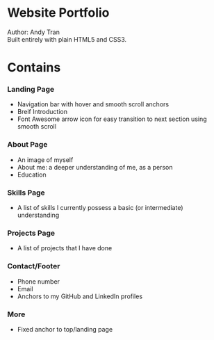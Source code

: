 # Website Portfolio
Author: Andy Tran<br>
Built entirely with plain HTML5 and CSS3.

# Contains

<h3>Landing Page</h4>
<ul>
  <li>Navigation bar with hover and smooth scroll anchors</li>
  <li>Breif Introduction</li>
  <li>Font Awesome arrow icon for easy transition to next section using smooth scroll</li>
</ul>

<h3>About Page</h4>
<ul>
  <li>An image of myself</li>
  <li>About me: a deeper understanding of me, as a person</li>
  <li>Education</li>
</ul>

<h3>Skills Page</h4>
<ul>
  <li>A list of skills I currently possess a basic (or intermediate) understanding</li>
</ul>

<h3>Projects Page</h4>
<ul>
  <li>A list of projects that I have done</li>
</ul>

<h3>Contact/Footer</h4>
<ul>
  <li>Phone number</li>
  <li>Email</li>
  <li>Anchors to my GitHub and LinkedIn profiles</li>
</ul>

<h3>More</h4>
<ul>
  <li>Fixed anchor to top/landing page</li>
</ul>

